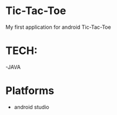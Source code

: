 # Tic-Tac-Toe
My first application for android Tic-Tac-Toe
# TECH:
-JAVA
# Platforms
- android studio
